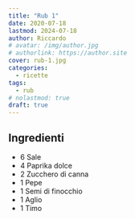 ```yaml
---
title: "Rub 1"
date: 2020-07-18
lastmod: 2024-07-18
author: Riccardo
# avatar: /img/author.jpg
# authorlink: https://author.site
cover: rub-1.jpg
categories:
  - ricette
tags:
  - rub
# nolastmod: true
draft: true
---
```


## Ingredienti
- 6 Sale
- 4 Paprika dolce
- 2 Zucchero di canna
- 1 Pepe
- 1 Semi di finocchio
- 1 Aglio
- 1 Timo
